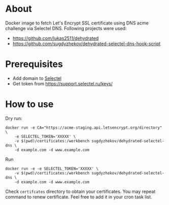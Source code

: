 # About
Docker image to fetch Let's Encrypt SSL certificate using DNS acme challenge via Selectel DNS. Following projects were used:

* https://github.com/lukas2511/dehydrated
* https://github.com/sugdyzhekov/dehydrated-selectel-dns-hook-script

# Prerequisites

* Add domain to [Selectel](https://selectel.ru)
* Get token from https://support.selectel.ru/keys/

# How to use

Dry run:
```
docker run -e CA="https://acme-staging.api.letsencrypt.org/directory" \
    -e SELECTEL_TOKEN='XXXXX' \
    -v $(pwd)/certificates:/workbench sugdyzhekov/dehydrated-selectel-dns \
    -d example.com -d www.example.com
```

Run
```
docker run -e -e SELECTEL_TOKEN='XXXXX' \
    -v $(pwd)/certificates:/workbench sugdyzhekov/dehydrated-selectel-dns \
    -d example.com -d www.example.com
```

Check `certifcates` directory to obtain your certificates. You may repeat command to renew certificate. 
Feel free to add it in your cron task list. 